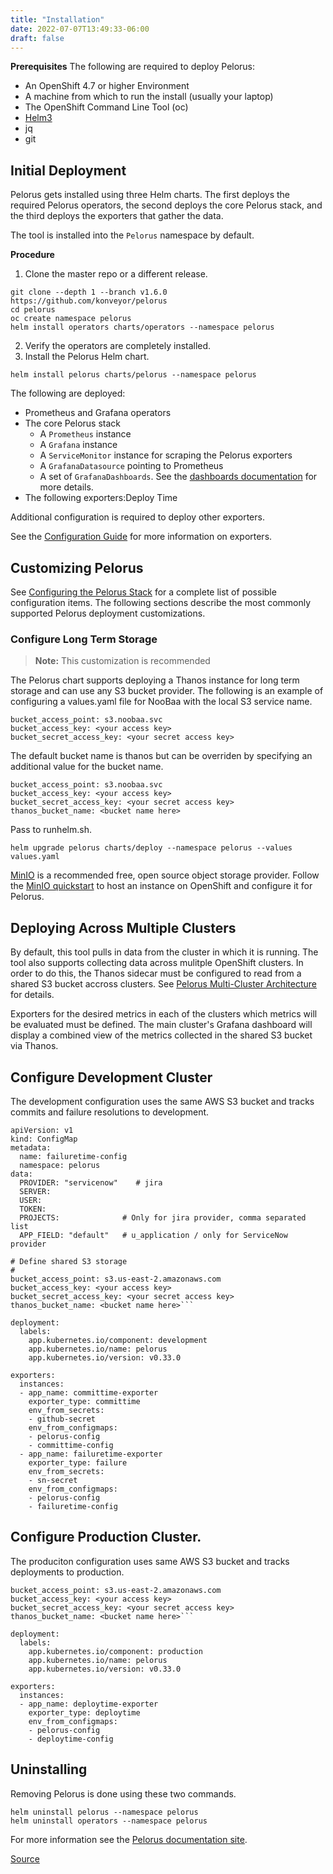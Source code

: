 ```yaml
---
title: "Installation"
date: 2022-07-07T13:49:33-06:00
draft: false
---
```


**Prerequisites**
The following are required to deploy Pelorus:
* An OpenShift 4.7 or higher Environment
* A machine from which to run the install (usually your laptop)
* The OpenShift Command Line Tool (oc)
* [Helm3](https://github.com/helm/helm/releases)
* jq
* git

## Initial Deployment
Pelorus gets installed using three Helm charts. The first deploys the required Pelorus operators, the second deploys the core Pelorus stack, and the third deploys the exporters that gather the data.

The tool is installed into the `Pelorus` namespace by default.

**Procedure**
1. Clone the master repo or a different release.
```
git clone --depth 1 --branch v1.6.0 https://github.com/konveyor/pelorus
cd pelorus
oc create namespace pelorus
helm install operators charts/operators --namespace pelorus
```
2. Verify the operators are completely installed.
3. Install the Pelorus Helm chart.
```
helm install pelorus charts/pelorus --namespace pelorus
```
The following are deployed:

* Prometheus and Grafana operators
* The core Pelorus stack
    * A `Prometheus` instance
    * A `Grafana` instance
    * A `ServiceMonitor` instance for scraping the Pelorus exporters
    * A `GrafanaDatasource` pointing to Prometheus
    * A set of `GrafanaDashboards`. See the [dashboards documentation](https://pelorus.readthedocs.io/en/latest/Dashboards/) for more details.
* The following exporters:Deploy Time

Additional configuration is required to deploy other exporters.

See the [Configuration Guide](https://pelorus.readthedocs.io/en/latest/Configuration/) for more information on exporters.

## Customizing Pelorus
See [Configuring the Pelorus Stack](https://pelorus.readthedocs.io/en/latest/Configuration/) for a complete list of possible configuration items. The following sections describe the most commonly supported Pelorus deployment customizations.

### Configure Long Term Storage
> **Note:** This customization is recommended

The Pelorus chart supports deploying a Thanos instance for long term storage and can use any S3 bucket provider. The following is an example of configuring a values.yaml file for NooBaa with the local S3 service name.
```
bucket_access_point: s3.noobaa.svc
bucket_access_key: <your access key>
bucket_secret_access_key: <your secret access key>
```
The default bucket name is thanos but can be overriden by specifying an additional value for the bucket name.
```
bucket_access_point: s3.noobaa.svc
bucket_access_key: <your access key>
bucket_secret_access_key: <your secret access key>
thanos_bucket_name: <bucket name here>
```
Pass to runhelm.sh.
```
helm upgrade pelorus charts/deploy --namespace pelorus --values values.yaml
```

 [MinIO](https://min.io/) is a recommended free, open source object storage provider. Follow the [MinIO quickstart](https://pelorus.readthedocs.io/en/latest/MinIO/) to host an instance on OpenShift and configure it for Pelorus.

## Deploying Across Multiple Clusters
By default, this tool pulls in data from the cluster in which it is running. The tool also supports collecting data across mulitple OpenShift clusters. In order to do this, the Thanos sidecar must be configured to read from a shared S3 bucket accross clusters. See [Pelorus Multi-Cluster Architecture](https://pelorus.readthedocs.io/en/latest/Architecture/) for details.

Exporters for the desired metrics in each of the clusters which metrics will be evaluated must be defined. The main cluster's Grafana dashboard will display a combined view of the metrics collected in the shared S3 bucket via Thanos.

## Configure Development Cluster
The development configuration uses the same AWS S3 bucket and tracks commits and failure resolutions to development.
```
apiVersion: v1
kind: ConfigMap
metadata:
  name: failuretime-config
  namespace: pelorus
data:
  PROVIDER: "servicenow"    # jira
  SERVER:
  USER:
  TOKEN:
  PROJECTS:              # Only for jira provider, comma separated list
  APP_FIELD: "default"   # u_application / only for ServiceNow provider
```
```
# Define shared S3 storage
#
bucket_access_point: s3.us-east-2.amazonaws.com
bucket_access_key: <your access key>
bucket_secret_access_key: <your secret access key>
thanos_bucket_name: <bucket name here>```

deployment:
  labels:
    app.kubernetes.io/component: development
    app.kubernetes.io/name: pelorus
    app.kubernetes.io/version: v0.33.0

exporters:
  instances:
  - app_name: committime-exporter
    exporter_type: committime
    env_from_secrets:
    - github-secret
    env_from_configmaps:
    - pelorus-config
    - committime-config
  - app_name: failuretime-exporter
    exporter_type: failure
    env_from_secrets:
    - sn-secret
    env_from_configmaps:
    - pelorus-config
    - failuretime-config
```
## Configure Production Cluster.
The produciton configuration uses same AWS S3 bucket and tracks deployments to production.
```
bucket_access_point: s3.us-east-2.amazonaws.com
bucket_access_key: <your access key>
bucket_secret_access_key: <your secret access key>
thanos_bucket_name: <bucket name here>```

deployment:
  labels:
    app.kubernetes.io/component: production
    app.kubernetes.io/name: pelorus
    app.kubernetes.io/version: v0.33.0

exporters:
  instances:
  - app_name: deploytime-exporter
    exporter_type: deploytime
    env_from_configmaps:
    - pelorus-config
    - deploytime-config
```
## Uninstalling
Removing Pelorus is done using these two commands.
```
helm uninstall pelorus --namespace pelorus
helm uninstall operators --namespace pelorus
```
For more information see the [Pelorus documentation site](https://pelorus.readthedocs.io/en/latest/).

[Source](https://github.com/konveyor/konveyor.github.io/blob/main/content/Pelorus/installation.md)
